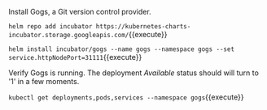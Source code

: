 Install Gogs, a Git version control provider.

`helm repo add incubator https://kubernetes-charts-incubator.storage.googleapis.com/`{{execute}}

`helm install incubator/gogs --name gogs --namespace gogs --set service.httpNodePort=31111`{{execute}}

Verify Gogs is running. The deployment _Available_ status should will turn to '1' in a few moments.

`kubectl get deployments,pods,services --namespace gogs`{{execute}}

